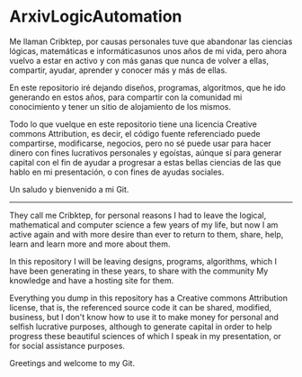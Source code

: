 # ArxivLogicAutomation

Me llaman Cribktep, por causas personales tuve que abandonar las ciencias lógicas, matemáticas e informáticasunos unos años de mi vida,
pero ahora vuelvo a estar en activo y con más ganas que nunca de volver a ellas, compartir, ayudar, aprender y conocer más y más de ellas.

En este repositorio iré dejando diseños, programas, algoritmos, que he ido generando en estos años, para compartir con la comunidad
mi conocimiento y tener un sitio de alojamiento de los mismos.

Todo lo que vuelque en este repositorio tiene una licencia Creative commons Attribution, es decir, el código fuente referenciado
puede compartirse, modificarse, negocios, pero no sé puede usar para hacer dinero con fines lucrativos personales y egoístas,
aúnque sí para generar capital con el fin de ayudar a progresar a estas bellas ciencias de las que hablo en mi presentación,
o con fines de ayudas sociales.

Un saludo y bienvenido a mi Git.


****************************************************************************************************************************************

They call me Cribktep, for personal reasons I had to leave the logical, mathematical and computer science a few years of my life,
but now I am active again and with more desire than ever to return to them, share, help, learn and learn more and more about them.

In this repository I will be leaving designs, programs, algorithms, which I have been generating in these years, to share with the community
My knowledge and have a hosting site for them.

Everything you dump in this repository has a Creative commons Attribution license, that is, the referenced source code
it can be shared, modified, business, but I don't know how to use it to make money for personal and selfish lucrative purposes,
although to generate capital in order to help progress these beautiful sciences of which I speak in my presentation,
or for social assistance purposes.

Greetings and welcome to my Git.
